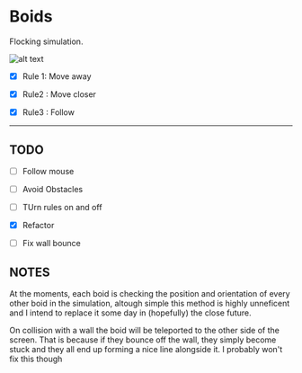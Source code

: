 # Boids
Flocking simulation.

![alt text](https://media.discordapp.net/attachments/432508907701665802/744535199336890408/unknown.png)

 - [x] Rule 1: Move away

  - [x] Rule2 : Move closer

  - [x] Rule3 : Follow


----------------------------

## TODO

  - [ ] Follow mouse

  - [ ] Avoid Obstacles

  - [ ] TUrn rules on and off

  - [x] Refactor

  - [ ] Fix wall bounce

## NOTES

At the moments, each boid is checking the position and orientation of every other boid in the simulation, altough simple this method is highly unneficent and I intend to replace it some day
in (hopefully) the close future.

On collision with a wall the boid will be teleported to the other side of the screen. That is because if they bounce off the wall, they simply become stuck and they all end up forming a nice line alongside it. I probably won't fix this though
